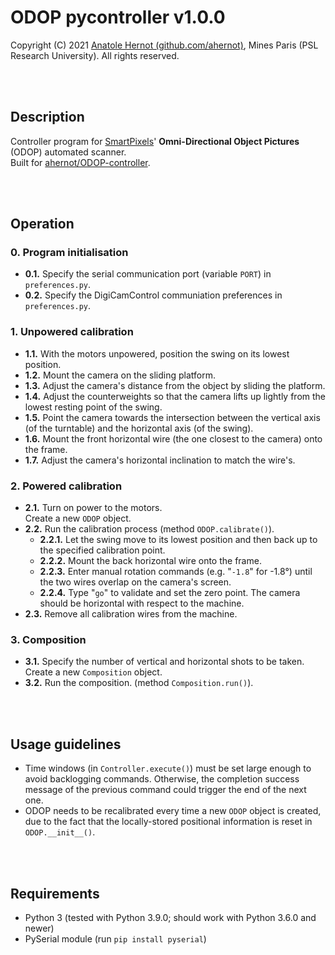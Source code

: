 # ODOP pycontroller v1.0.0
Copyright (C) 2021 <a href="https://github.com/ahernot">Anatole Hernot (github.com/ahernot)</a>, Mines Paris (PSL Research University). All rights reserved.

<br><br>

## Description
Controller program for <a href="https://www.smartpixels.fr">SmartPixels</a>' <strong>Omni-Directional Object Pictures</strong> (ODOP) automated scanner.
<br>Built for <a href="https://github.com/ahernot/ODOP-controller">ahernot/ODOP-controller</a>.

<br><br>

## Operation
### 0. Program initialisation
* <strong>0.1.</strong> Specify the serial communication port (variable `PORT`) in `preferences.py`.
* <strong>0.2.</strong> Specify the DigiCamControl communiation preferences in `preferences.py`.


### 1. Unpowered calibration
* <strong>1.1.</strong> With the motors unpowered, position the swing on its lowest position.
* <strong>1.2.</strong> Mount the camera on the sliding platform.
* <strong>1.3.</strong> Adjust the camera's distance from the object by sliding the platform.
* <strong>1.4.</strong> Adjust the counterweights so that the camera lifts up lightly from the lowest resting point of the swing.
* <strong>1.5.</strong> Point the camera towards the intersection between the vertical axis (of the turntable) and the horizontal axis (of the swing).
* <strong>1.6.</strong> Mount the front horizontal wire (the one closest to the camera) onto the frame.
* <strong>1.7.</strong> Adjust the camera's horizontal inclination to match the wire's.

### 2. Powered calibration
* <strong>2.1.</strong> Turn on power to the motors.\
Create a new `ODOP` object.
* <strong>2.2.</strong> Run the calibration process (method `ODOP.calibrate()`).
    * <strong>2.2.1.</strong> Let the swing move to its lowest position and then back up to the specified calibration point.
    *  <strong>2.2.2.</strong> Mount the back horizontal wire onto the frame.
    * <strong>2.2.3.</strong> Enter manual rotation commands (e.g. "`-1.8`" for -1.8°) until the two wires overlap on the camera's screen.
    * <strong>2.2.4.</strong> Type "`go`" to validate and set the zero point. The camera should be horizontal with respect to the machine.
* <strong>2.3.</strong> Remove all calibration wires from the machine.

### 3. Composition
* <strong>3.1.</strong> Specify the number of vertical and horizontal shots to be taken.\
Create a new `Composition` object. 
* <strong>3.2.</strong> Run the composition. (method `Composition.run()`).

<br><br>

## Usage guidelines
* Time windows (in `Controller.execute()`) must be set large enough to avoid backlogging commands. Otherwise, the completion success message of the previous command could trigger the end of the next one.
* ODOP needs to be recalibrated every time a new `ODOP` object is created, due to the fact that the locally-stored positional information is reset in `ODOP.__init__()`.

<br><br>

## Requirements
* Python 3 (tested with Python 3.9.0; should work with Python 3.6.0 and newer)
* PySerial module (run `pip install pyserial`)
